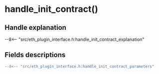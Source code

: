 # handle_init_contract()

## Handle explanation

--8<-- "src/eth_plugin_interface.h:handle_init_contract_explanation"

## Fields descriptions

```c
--8<-- "src/eth_plugin_interface.h:handle_init_contract_parameters"
```
